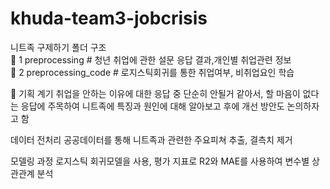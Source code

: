 # khuda-team3-jobcrisis
니트족 구제하기
폴더 구조<br>
📂 1 preprocessing # 청년 취업에 관한 설문 응답 결과,개인별 취업관련 정보<br>
📂 2 preprocessing_code # 로지스틱회귀를 통한 취업여부, 비취업요인 학습

📃 기획 계기
취업을 안하는 이유에 대한 응답 중 단순히 안될거 같아서, 할 마음이 없다는 응답에 주목하여 니트족에 특징과 원인에 대해 알아보고 후에 개선 방안도 논의하자고 함

데이터 전처리
공공데이터를 통해 니트족과 관련한 주요피쳐 추출, 결측치 제거

모델링 과정
로지스틱 회귀모델을 사용, 평가 지표로 R2와 MAE를 사용하여 변수별 상관관계 분석
